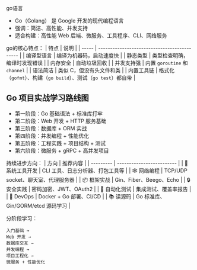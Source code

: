 go语言
- Go（Golang） 是 Google 开发的现代编程语言
- 强调：简洁、高性能、并发支持
- 适合构建：高性能 Web 后端、微服务、工具程序、CLI、网络服务

go的核心特点：
| 特点    | 说明                                           |
| ----- | -------------------------------------------- |
| 编译型语言 | 编译为机器码，启动速度快                                 |
| 静态类型  | 类型检查明确，编译时发现错误                               |
| 内存安全  | 自动垃圾回收                                       |
| 并发支持强 | 内置 `goroutine` 和 `channel`                   |
| 语法简洁  | 类似 C，但没有头文件和类                                |
| 内置工具链 | 格式化（`gofmt`）、构建（`go build`）、测试（`go test`）都自带 |

## Go 项目实战学习路线图
- 第一阶段：Go 基础语法 + 标准库打牢
- 第二阶段：Web 开发 + HTTP 服务基础
- 第三阶段：数据库 + ORM 实战
- 第四阶段：并发编程 + 性能优化
- 第五阶段：工程实践 + 项目结构 + 测试
- 第六阶段：微服务 + gRPC + 高并发项目

持续进步方向：
| 方向        | 推荐内容                      |
| --------- | ------------------------- |
| 🔧 系统工具开发 | CLI 工具、日志分析器、打包工具等        |
| 🕸️ 网络编程  | TCP/UDP socket、聊天室、代理服务器  |
| 📦 框架实战   | Gin、Fiber、Beego、Echo      |
| 🔒 安全实践   | 密码加密、JWT、OAuth2           |
| 🧪 自动化测试  | 集成测试、覆盖率报告                |
| 🚀 DevOps | Docker + Go 部署、CI/CD      |
| 📚 读源码    | Go 标准库、Gin/GORM/etcd 源码学习 |

分阶段学习：
```
入门基础 →
Web 开发 →
数据库交互 →
并发编程 →
项目工程化 →
微服务 + 性能优化
```
